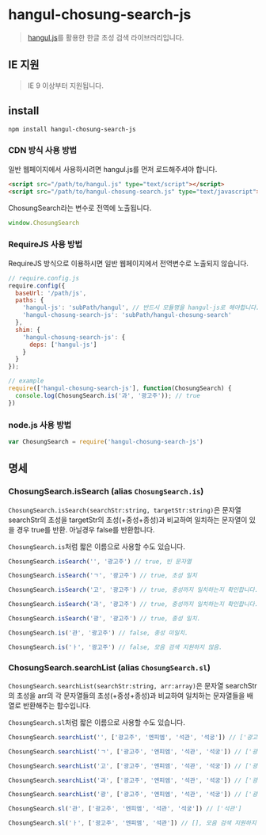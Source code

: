 # hangul-chosung-search-js

> [hangul.js](https://www.npmjs.com/package/hangul-js)를 활용한 한글 초성 검색 라이브러리입니다. 

## IE 지원

> IE 9 이상부터 지원됩니다.

## install

```
npm install hangul-chosung-search-js
```

### CDN 방식 사용 방법

일반 웹페이지에서 사용하시려면 hangul.js를 먼저 로드해주셔야 합니다.
  
```html
<script src="/path/to/hangul.js" type="text/script"></script>
<script src="/path/to/hangul-chosung-search.js" type="text/javascript"></script>
```

ChosungSearch라는 변수로 전역에 노출됩니다.

```js
window.ChosungSearch
```

### RequireJS 사용 방법

RequireJS 방식으로 이용하시면 일반 웹페이지에서 전역변수로 노출되지 않습니다.

```js
// require.config.js
require.config({
  baseUrl: '/path/js',
  paths: {
    'hangul-js': 'subPath/hangul', // 반드시 모듈명을 hangul-js로 해야합니다.
    'hangul-chosung-search-js': 'subPath/hangul-chosung-search'
  },
  shim: {
    'hangul-chosung-search-js': {
      deps: ['hangul-js']
    }
  }
});

// example
require(['hangul-chosung-search-js'], function(ChosungSearch) {
  console.log(ChosungSearch.is('과', '광고주')); // true
})
```

### node.js 사용 방법

```js
var ChosungSearch = require('hangul-chosung-search-js')
```

## 명세

### ChosungSearch.isSearch (alias `ChosungSearch.is`)

`ChosungSearch.isSearch(searchStr:string, targetStr:string)`은 문자열 searchStr의 초성을 targetStr의 초성(+중성+종성)과 비교하여 일치하는 문자열이 있을 경우 true를 반환. 아닐경우 false를 반환합니다.

`ChosungSearch.is`처럼 짧은 이름으로 사용할 수도 있습니다.

```js
ChosungSearch.isSearch('', '광고주') // true, 빈 문자열

ChosungSearch.isSearch('ㄱ', '광고주') // true, 초성 일치

ChosungSearch.isSearch('고', '광고주') // true, 중성까지 일치하는지 확인합니다.

ChosungSearch.isSearch('과', '광고주') // true, 중성까지 일치하는지 확인합니다.

ChosungSearch.isSearch('광', '광고주') // true, 종성 일치.

ChosungSearch.is('관', '광고주') // false, 종성 미일치.

ChosungSearch.is('ㅏ', '광고주') // false, 모음 검색 지원하지 않음.
```

### ChosungSearch.searchList (alias `ChosungSearch.sl`)

`ChosungSearch.searchList(searchStr:string, arr:array)`은 문자열 searchStr의 초성을 arr의 각 문자열들의 초성(+중성+종성)과 비교하여 일치하는 문자열들을 배열로 반환해주는 함수입니다.

`ChosungSearch.sl`처럼 짧은 이름으로 사용할 수도 있습니다.

```js
ChosungSearch.searchList('', ['광고주', '엔피엠', '석관', '석궁']) // ['광고주', '석관', '석궁'], 빈 문자열은 배열 그대로 반환

ChosungSearch.searchList('ㄱ', ['광고주', '엔피엠', '석관', '석궁']) // ['광고주', '석관', '석궁']

ChosungSearch.searchList('고', ['광고주', '엔피엠', '석관', '석궁']) // ['광고주', '석관']

ChosungSearch.searchList('과', ['광고주', '엔피엠', '석관', '석궁']) // ['광고주', '석관']

ChosungSearch.searchList('광', ['광고주', '엔피엠', '석관', '석궁']) // ['광고주']

ChosungSearch.sl('관', ['광고주', '엔피엠', '석관', '석궁']) // ['석관']

ChosungSearch.sl('ㅏ', ['광고주', '엔피엠', '석관']) // [], 모음 검색 지원하지 않음.
```
